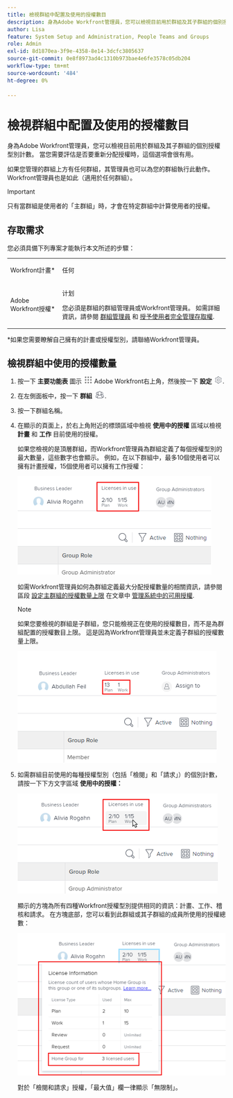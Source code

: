 ```yaml
---
title: 檢視群組中配置及使用的授權數目
description: 身為Adobe Workfront管理員，您可以檢視目前用於群組及其子群組的個別授權型別計數。 當您需要評估是否要重新分配授權時，這個選項會很有用。
author: Lisa
feature: System Setup and Administration, People Teams and Groups
role: Admin
exl-id: 8d1870ea-3f9e-4358-8e14-3dcfc3805637
source-git-commit: 0e8f8973ad4c1310b973bae4e6fe3578c05db204
workflow-type: tm+mt
source-wordcount: '484'
ht-degree: 0%

---
```


# 檢視群組中配置及使用的授權數目

身為Adobe Workfront管理員，您可以檢視目前用於群組及其子群組的個別授權型別計數。 當您需要評估是否要重新分配授權時，這個選項會很有用。

如果您管理的群組上方有任何群組，其管理員也可以為您的群組執行此動作。 Workfront管理員也是如此（適用於任何群組）。

>[!IMPORTANT]
>
>只有當群組是使用者的「主群組」時，才會在特定群組中計算使用者的授權。

## 存取需求

您必須具備下列專案才能執行本文所述的步驟：

<table style="table-layout:auto"> 
 <col> 
 <col> 
 <tbody> 
  <tr> 
   <td role="rowheader">Workfront計畫*</td> 
   <td> <p>任何</p> </td> 
  </tr> 
  <tr> 
   <td role="rowheader">Adobe Workfront授權*</td> 
   <td> <p>计划 </p> <p>您必須是群組的群組管理員或Workfront管理員。 如需詳細資訊，請參閱 <a href="../../../administration-and-setup/manage-groups/group-roles/group-administrators.md" class="MCXref xref">群組管理員</a> 和 <a href="../../../administration-and-setup/add-users/configure-and-grant-access/grant-a-user-full-administrative-access.md" class="MCXref xref">授予使用者完全管理存取權</a>.</p> </td> 
  </tr> 
 </tbody> 
</table>

&#42;如果您需要瞭解自己擁有的計畫或授權型別，請聯絡Workfront管理員。

## 檢視群組中使用的授權數量

1. 按一下 **主要功能表** 圖示 ![](assets/main-menu-icon.png) Adobe Workfront右上角，然後按一下 **設定** ![](assets/gear-icon-settings.png).

1. 在左側面板中，按一下 **群組** ![](assets/groups-icon.png).

1. 按一下群組名稱。
1. 在顯示的頁面上，於右上角附近的標頭區域中檢視 **使用中的授權** 區域以檢視 **計畫** 和 **工作** 目前使用的授權。

   如果您檢視的是頂層群組，而Workfront管理員為群組定義了每個授權型別的最大數量，這些數字也會顯示。 例如，在以下群組中，最多10個使用者可以擁有計畫授權，15個使用者可以擁有工作授權：

   ![](assets/licenses-used-allocated.png)

   如需Workfront管理員如何為群組定義最大分配授權數量的相關資訊，請參閱區段 [設定主群組的授權數量上限](../../../administration-and-setup/get-started-wf-administration/manage-available-licenses-in-your-system.md#set) 在文章中 [管理系統中的可用授權](../../../administration-and-setup/get-started-wf-administration/manage-available-licenses-in-your-system.md).

   >[!NOTE]
   >
   >如果您要檢視的群組是子群組，您只能檢視正在使用的授權數目，而不是為群組配置的授權數目上限。 這是因為Workfront管理員並未定義子群組的授權數量上限。
   >
   >![](assets/subgroup-used-licenses-only.png)

1. 如需群組目前使用的每種授權型別（包括「檢閱」和「請求」）的個別計數，請按一下下方文字區域 **使用中的授權：**

   ![](assets/click-text-to-see-more.png)

   顯示的方塊為所有四種Workfront授權型別提供相同的資訊：計畫、工作、稽核和請求。 在方塊底部，您可以看到此群組或其子群組的成員所使用的授權總數：

   ![](assets/more-license-info.png)

   對於「檢閱和請求」授權，「最大值」欄一律顯示「無限制」。
